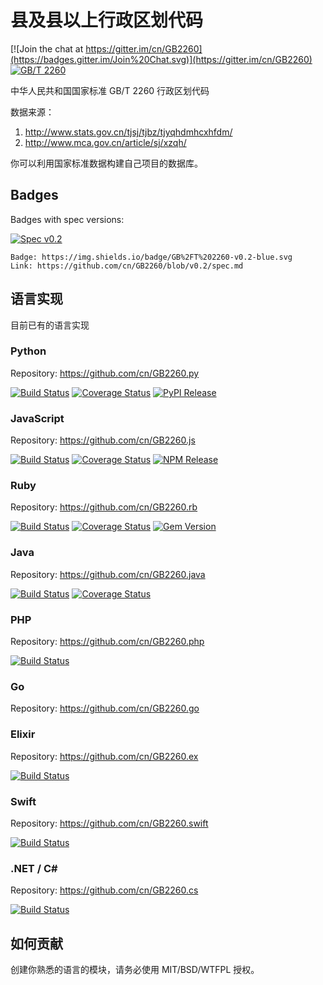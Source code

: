 # 县及县以上行政区划代码

[![Join the chat at https://gitter.im/cn/GB2260](https://badges.gitter.im/Join%20Chat.svg)](https://gitter.im/cn/GB2260)
[![GB/T 2260](http://img.shields.io/badge/GB%2FT-2260-blue.svg?style=flat)](spec.md)

中华人民共和国国家标准 GB/T 2260 行政区划代码

数据来源：

1. <http://www.stats.gov.cn/tjsj/tjbz/tjyqhdmhcxhfdm/>
2. <http://www.mca.gov.cn/article/sj/xzqh/>

你可以利用国家标准数据构建自己项目的数据库。

## Badges

Badges with spec versions:

[![Spec v0.2](https://img.shields.io/badge/GB%2FT%202260-v0.2-blue.svg)](https://github.com/cn/GB2260/blob/v0.2/spec.md)

```
Badge: https://img.shields.io/badge/GB%2FT%202260-v0.2-blue.svg
Link: https://github.com/cn/GB2260/blob/v0.2/spec.md
```


## 语言实现

目前已有的语言实现

### Python

Repository: <https://github.com/cn/GB2260.py>

[![Build Status](https://travis-ci.org/cn/GB2260.py.svg?branch=master)](https://travis-ci.org/cn/GB2260.py)
[![Coverage Status](https://coveralls.io/repos/cn/GB2260.py/badge.svg?branch=master&service=github)](https://coveralls.io/github/cn/GB2260.py?branch=master)
[![PyPI Release](https://badge.fury.io/py/gb2260.svg)](https://pypi.python.org/pypi/GB2260)

### JavaScript

Repository: <https://github.com/cn/GB2260.js>

[![Build Status](https://travis-ci.org/cn/GB2260.py.svg?branch=master)](https://travis-ci.org/cn/GB2260.js)
[![Coverage Status](https://coveralls.io/repos/cn/GB2260.js/badge.svg?branch=master&service=github)](https://coveralls.io/github/cn/GB2260.js?branch=master)
[![NPM Release](https://badge.fury.io/js/gb2260.svg)](https://npmjs.org/package/gb2260)

### Ruby

Repository: <https://github.com/cn/GB2260.rb>

[![Build Status](https://travis-ci.org/cn/GB2260.rb.svg?branch=master)](https://travis-ci.org/cn/GB2260.rb)
[![Coverage Status](https://coveralls.io/repos/cn/GB2260.rb/badge.svg?branch=master&service=github)](https://coveralls.io/github/cn/GB2260.rb?branch=master)
[![Gem Version](https://badge.fury.io/rb/GB2260.svg)](http://badge.fury.io/rb/GB2260)

### Java

Repository: <https://github.com/cn/GB2260.java>

[![Build Status](https://travis-ci.org/cn/GB2260.java.svg?branch=master)](https://travis-ci.org/cn/GB2260.java)
[![Coverage Status](https://coveralls.io/repos/cn/GB2260.java/badge.svg?branch=master&service=github)](https://coveralls.io/github/cn/GB2260.java?branch=master)

### PHP

Repository: <https://github.com/cn/GB2260.php>

[![Build Status](https://travis-ci.org/cn/GB2260.php.svg?branch=master)](https://travis-ci.org/cn/GB2260.php)

### Go

Repository: <https://github.com/cn/GB2260.go>

### Elixir

Repository: <https://github.com/cn/GB2260.ex>

[![Build Status](https://travis-ci.org/cn/GB2260.ex.svg?branch=master)](https://travis-ci.org/cn/GB2260.ex)

### Swift

Repository: <https://github.com/cn/GB2260.swift>

[![Build Status](https://travis-ci.org/cn/GB2260.swift.svg?branch=master)](https://travis-ci.org/cn/GB2260.swift)

### .NET / C#

Repository: <https://github.com/cn/GB2260.cs>

[![Build Status](https://travis-ci.org/cn/GB2260.cs.svg?branch=master)](https://travis-ci.org/cn/GB2260.cs)

## 如何贡献

创建你熟悉的语言的模块，请务必使用 MIT/BSD/WTFPL 授权。
